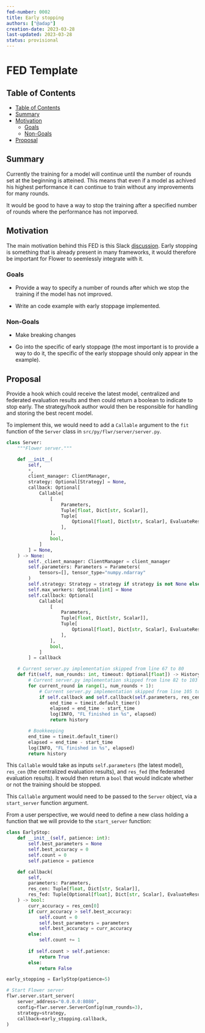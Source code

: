 ```yaml
---
fed-number: 0002
title: Early stopping
authors: ["@adap"]
creation-date: 2023-03-28
last-updated: 2023-03-28
status: provisional
---
```


# FED Template

## Table of Contents

- [Table of Contents](#table-of-contents)
- [Summary](#summary)
- [Motivation](#motivation)
  - [Goals](#goals)
  - [Non-Goals](#non-goals)
- [Proposal](#proposal)
<!-- - [Drawbacks](#drawbacks)
- [Alternatives Considered](#alternatives-considered)
- [Appendix](#appendix) -->

## Summary

Currently the training for a model will continue until the number of rounds set at the beginning is atteined.
This means that even if a model as achived his highest performance it can continue to train without any improvements for many rounds. 

It would be good to have a way to stop the training after a specified number of rounds where the performance has not imporved.

## Motivation

The main motivation behind this FED is this Slack [discussion](https://friendly-flower.slack.com/archives/C01RM6LMKQA/p1678706923101609). Early stopping is something that is already present in many frameworks, it would therefore be important for Flower to seemlessly integrate with it.

### Goals

* Provide a way to specify a number of rounds after which we stop the training if the model has not improved.

* Write an code example with early stoppage implemented. 

### Non-Goals

* Make breaking changes

* Go into the specific of early stoppage (the most important is to provide a way to do it, the specific of the early stoppage should only appear in the example).

## Proposal

Provide a hook which could receive the latest model, centralized and federated evaluation results and then could return a boolean to indicate to stop early. The strategy/hook author would then be responsible for handling and storing the best recent model.

To implement this, we would need to add a `Callable` argument to the `fit` function of the `Server` class in `src/py/flwr/server/server.py`. 

```python
class Server:
    """Flower server."""

    def __init__(
        self,
        *,
        client_manager: ClientManager,
        strategy: Optional[Strategy] = None,
        callback: Optional[
            Callable[
                [
                    Parameters,
                    Tuple[float, Dict[str, Scalar]],
                    Tuple[
                        Optional[float], Dict[str, Scalar], EvaluateResultsAndFailures
                    ],
                ],
                bool,
            ]
        ] = None,
    ) -> None:
        self._client_manager: ClientManager = client_manager
        self.parameters: Parameters = Parameters(
            tensors=[], tensor_type="numpy.ndarray"
        )
        self.strategy: Strategy = strategy if strategy is not None else FedAvg()
        self.max_workers: Optional[int] = None
        self.callback: Optional[
            Callable[
                [
                    Parameters,
                    Tuple[float, Dict[str, Scalar]],
                    Tuple[
                        Optional[float], Dict[str, Scalar], EvaluateResultsAndFailures
                    ],
                ],
                bool,
            ]
        ] = callback

    # Current server.py implementation skipped from line 67 to 80
    def fit(self, num_rounds: int, timeout: Optional[float]) -> History:
        # Current server.py implementation skipped from line 82 to 103
        for current_round in range(1, num_rounds + 1):
            # Current server.py implementation skipped from line 105 to 142
            if self.callback and self.callback(self.parameters, res_cen, res_fed):
                end_time = timeit.default_timer()
                elapsed = end_time - start_time
                log(INFO, "FL finished in %s", elapsed)
                return history

        # Bookkeeping
        end_time = timeit.default_timer()
        elapsed = end_time - start_time
        log(INFO, "FL finished in %s", elapsed)
        return history
```

This `Callable` would take as inputs `self.parameters` (the latest model), `res_cen` (the centralized evaluation results), and `res_fed` (the federated evaluation results). It would then return a `bool` that would indicate whether or not the training should be stopped.

This `Callable` argument would need to be passed to the `Server` object, via a `start_server` function argument.

From a user perspective, we would need to define a new class holding a function that we will provide to the `start_server` function:

```python
class EarlyStop:
    def __init__(self, patience: int):
        self.best_parameters = None
        self.best_accuracy = 0
        self.count = 0
        self.patience = patience

    def callback(
        self,
        parameters: Parameters, 
        res_cen: Tuple[float, Dict[str, Scalar]], 
        res_fed: Tuple[Optional[float], Dict[str, Scalar], EvaluateResultsAndFailures]
    ) -> bool:
        curr_accuracy = res_cen[0]
        if curr_accuracy > self.best_accuracy:
            self.count = 0
            self.best_parameters = parameters
            self.best_accuracy = curr_accuracy
        else:
            self.count += 1
        
        if self.count > self.patience:
            return True
        else:
            return False

early_stopping = EarlyStop(patience=5)

# Start Flower server
flwr.server.start_server(
    server_address="0.0.0.0:8080",
    config=flwr.server.ServerConfig(num_rounds=3),
    strategy=strategy,
    callback=early_stopping.callback,
)
```

<!-- ## Drawbacks -->


<!-- ## Alternatives Considered

### [Alternative 1]

[TODO]

### [Alternative 2]

[TODO]

## Appendix -->
